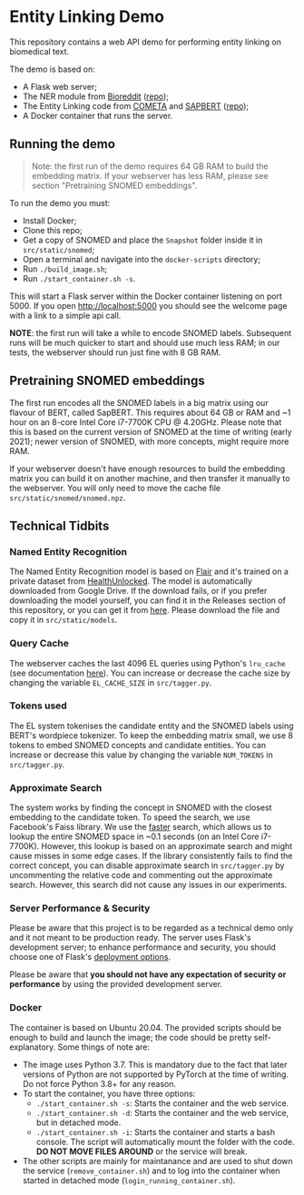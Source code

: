 # Entity Linking Demo

This repository contains a web API demo for performing entity linking on biomedical text.

The demo is based on:
- A Flask web server;
- The NER module from [Bioreddit](https://www.aclweb.org/anthology/D19-6205/) ([repo](https://github.com/basaldella/bioreddit));
- The Entity Linking code from [COMETA](https://arxiv.org/abs/2010.03295) and [SAPBERT](https://arxiv.org/abs/2010.11784) ([repo](https://github.com/cambridgeltl/cometa));
- A Docker container that runs the server.

## Running the demo

> Note: the first run of the demo requires 64 GB RAM to build the embedding matrix. If your webserver has less RAM, 
please see section "Pretraining SNOMED embeddings".

To run the demo you must:
- Install Docker;
- Clone this repo;
- Get a copy of SNOMED and place the `Snapshot` folder inside it in `src/static/snomed`;
- Open a terminal and navigate into the `docker-scripts` directory;
- Run `./build_image.sh`;
- Run `./start_container.sh -s`.

This will start a Flask server within the Docker container listening on port 5000.
If you open [http://localhost:5000]() you should see the welcome page with a link to a simple api call.

**NOTE**: the first run will take a while to encode SNOMED labels. Subsequent runs will be much quicker to start 
and should use much less RAM; in our tests, the webserver should run just fine with 8 GB RAM.

## Pretraining SNOMED embeddings

The first run encodes all the SNOMED labels in a big matrix using our flavour of BERT, called SapBERT. This requires about
64 GB or RAM and ~1 hour on an 8-core Intel Core i7-7700K CPU @ 4.20GHz. Please note that this is based on the current version 
of SNOMED at the time of writing (early 2021); newer version of SNOMED, with more concepts, might require more RAM.

If your webserver doesn't have enough resources to build the embedding matrix you can build it on another machine, and then 
transfer it manually to the webserver. You will only need to move the cache file `src/static/snomed/snomed.npz`.

## Technical Tidbits

### Named Entity Recognition

The Named Entity Recognition model is based on [Flair](https://github.com/flairNLP/flair) and it's trained on a private dataset
from [HealthUnlocked](https://healthunlocked.com/). The model is automatically downloaded from Google Drive. If the download fails, 
or if you prefer downloading the model yourself, you can find it in the Releases section of this repository, or you can get it
from [here](https://github.com/cambridgeltl/hdr-entity-linking-demo/releases/download/v0.1-beta/best-model.pt). Please download the 
file and copy it in `src/static/models`.

### Query Cache 

The webserver caches the last 4096 EL queries using Python's `lru_cache` (see documentation [here](https://docs.python.org/3/library/functools.html#functools.lru_cache)). You can increase or decrease the cache size by changing the variable `EL_CACHE_SIZE` in 
`src/tagger.py`.

### Tokens used

The EL system tokenises the candidate entity and the SNOMED labels using BERT's wordpiece tokenizer. To keep the embedding matrix 
small, we use 8 tokens to embed SNOMED concepts and candidate entities. You can increase or decrease this value by changing the 
variable `NUM_TOKENS` in `src/tagger.py`.

### Approximate Search

The system works by finding the concept in SNOMED with the closest embedding to the candidate token. To speed the search, we use
Facebook's Faiss library. We use the [faster](https://github.com/facebookresearch/faiss/wiki/Faster-search) search, which allows
us to lookup the entire SNOMED space in ~0.1 seconds (on an Intel Core i7-7700K). However, this lookup is based on an approximate
search and might cause misses in some edge cases. If the library consistently fails to find the correct concept, you can disable 
approximate search in `src/tagger.py` by uncommenting the relative code and commenting out the approximate search. However, this
search did not cause any issues in our experiments.

### Server Performance & Security

Please be aware that this project is to be regarded as a technical demo only and it not meant to be production ready. The server
uses Flask's development server; to enhance performance and security, you should choose one of Flask's 
[deployment options](https://flask.palletsprojects.com/en/1.1.x/deploying/).

Please be aware that **you should not have any expectation of security or performance** by using the provided development server.

### Docker

The container is based on Ubuntu 20.04. The provided scripts should be enough to build and launch the image; the code should be
pretty self-explanatory. Some things of note are:
- The image uses Python 3.7. This is mandatory due to the fact that later versions of Python are not supported by PyTorch at the
time of writing. Do not force Python 3.8+ for any reason.
- To start the container, you have three options:
  - `./start_container.sh -s`: Starts the container and the web service.
  - `./start_container.sh -d`: Starts the container and the web service, but in detached mode.
  - `./start_container.sh -i`: Starts the container and starts a bash console.
  The script will automatically mount the folder with the code. **DO NOT MOVE FILES AROUND** or the service will break.
- The other scripts are mainly for maintanance and are used to shut down the service (`remove_container.sh`) and to log into the 
container when started in detached mode (`login_running_container.sh`). 
